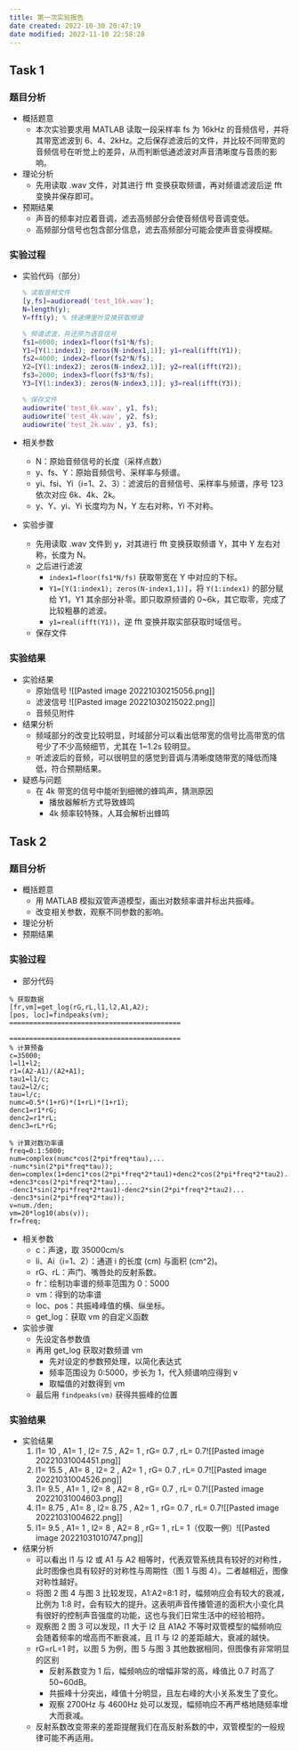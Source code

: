 ```yaml
---
title: 第一次实验报告
date created: 2022-10-30 20:47:19
date modified: 2022-11-10 22:58:28
---
```


## Task 1

### 题目分析

- 概括题意
	- 本次实验要求用 MATLAB 读取一段采样率 fs 为 16kHz 的音频信号，并将其带宽滤波到 6、4、2kHz。之后保存滤波后的文件，并比较不同带宽的音频信号在听觉上的差异，从而判断低通滤波对声音清晰度与音质的影响。
- 理论分析
	- 先用读取 .wav 文件，对其进行 fft 变换获取频谱，再对频谱滤波后逆 fft 变换并保存即可。
- 预期结果
	- 声音的频率对应着音调，滤去高频部分会使音频信号音调变低。
	- 高频部分信号也包含部分信息，滤去高频部分可能会使声音变得模糊。

### 实验过程

- 实验代码（部分）

	```MATLAB
	% 读取音频文件
	[y,fs]=audioread('test_16k.wav');
	N=length(y);
	Y=fft(y); % 快速傅里叶变换获取频谱
	
	% 频谱滤波，并还原为语音信号
	fs1=6000; index1=floor(fs1*N/fs);
	Y1=[Y(1:index1); zeros(N-index1,1)]; y1=real(ifft(Y1));
	fs2=4000; index2=floor(fs2*N/fs);
	Y2=[Y(1:index2); zeros(N-index2,1)]; y2=real(ifft(Y2));
	fs3=2000; index3=floor(fs3*N/fs);
	Y3=[Y(1:index3); zeros(N-index3,1)]; y3=real(ifft(Y3));
	
	% 保存文件
	audiowrite('test_6k.wav', y1, fs);
	audiowrite('test_4k.wav', y2, fs);
	audiowrite('test_2k.wav', y3, fs);
	```

- 相关参数
	- N：原始音频信号的长度（采样点数）
	- y、fs、Y：原始音频信号、采样率与频谱。
	- yi、fsi、Yi（i=1、2、3）：滤波后的音频信号、采样率与频谱，序号 123 依次对应 6k、4k、2k。
	- y、Y、yi、Yi 长度均为 N，Y 左右对称，Yi 不对称。
- 实验步骤
	- 先用读取 .wav 文件到 y，对其进行 fft 变换获取频谱 Y，其中 Y 左右对称，长度为 N。
	- 之后进行滤波
		- `index1=floor(fs1*N/fs)` 获取带宽在 Y 中对应的下标。
		- `Y1=[Y(1:index1); zeros(N-index1,1)]`，将 `Y(1:index1)` 的部分赋给 Y1，Y1 其余部分补零。即只取原频谱的 0~6k，其它取零，完成了比较粗暴的滤波。
		- `y1=real(ifft(Y1))`，逆 fft 变换并取实部获取时域信号。
	- 保存文件

### 实验结果

- 实验结果
	- 原始信号 ![[Pasted image 20221030215056.png]]
	- 滤波信号 ![[Pasted image 20221030215022.png]]
	- 音频见附件
- 结果分析
	- 频域部分的改变比较明显，时域部分可以看出低带宽的信号比高带宽的信号少了不少高频细节，尤其在 1~1.2s 较明显。
	- 听滤波后的音频，可以很明显的感觉到音调与清晰度随带宽的降低而降低，符合预期结果。
- 疑惑与问题
	- 在 4k 带宽的信号中能听到细微的蜂鸣声，猜测原因
		- 播放器解析方式导致蜂鸣
		- 4k 频率较特殊，人耳会解析出蜂鸣

## Task 2

### 题目分析

- 概括题意
	- 用 MATLAB 模拟双管声道模型，画出对数频率谱并标出共振峰。
	- 改变相关参数，观察不同参数的影响。
- 理论分析
- 预期结果

### 实验过程

- 部分代码
```get_fig.m(部分)
% 获取数据
[fr,vm]=get_log(rG,rL,l1,l2,A1,A2);
[pos, loc]=findpeaks(vm);
===========================================
```
```get_log.m(部分)
===========================================
% 计算预备
c=35000;
l=l1+l2;
r1=(A2-A1)/(A2+A1);
tau1=l1/c;
tau2=l2/c;
tau=l/c;
numc=0.5*(1+rG)*(1+rL)*(1+r1);
denc1=r1*rG;
denc2=r1*rL;
denc3=rL*rG;

% 计算对数功率谱
freq=0:1:5000;
num=complex(numc*cos(2*pi*freq*tau),...
-numc*sin(2*pi*freq*tau));
den=complex(1+denc1*cos(2*pi*freq*2*tau1)+denc2*cos(2*pi*freq*2*tau2)...
+denc3*cos(2*pi*freq*2*tau),...
-denc1*sin(2*pi*freq*2*tau1)-denc2*sin(2*pi*freq*2*tau2)...
-denc3*sin(2*pi*freq*2*tau));
v=num./den;
vm=20*log10(abs(v));
fr=freq;
```
- 相关参数
	- c：声速，取 35000cm/s
	- li、Ai（i=1、2）：通道 i 的长度 (cm) 与面积 (cm^2)。
	- rG、rL：声门、嘴唇处的反射系数。
	- fr：绘制功率谱的频率范围为 0：5000
	- vm：得到的功率谱
	- loc、pos：共振峰峰值的横、纵坐标。
	- get_log：获取 vm 的自定义函数
- 实验步骤
	- 先设定各参数值
	- 再用 get_log 获取对数频谱 vm
		- 先对设定的参数预处理，以简化表达式
		- 频率范围设为 0:5000，步长为 1，代入频谱响应得到 v
		- 取幅值的对数得到 vm
	- 最后用 ``findpeaks(vm)`` 获得共振峰的位置

### 实验结果

- 实验结果
	1. l1= 10 , A1= 1 , l2= 7.5 , A2= 1 , rG= 0.7 , rL= 0.7![[Pasted image 20221031004451.png]]
	2. l1= 15.5 , A1= 8 , l2= 2 , A2= 1 , rG= 0.7 , rL= 0.7![[Pasted image 20221031004526.png]]
	3. l1= 9.5 , A1= 1 , l2= 8 , A2= 8 , rG= 0.7 , rL= 0.7![[Pasted image 20221031004603.png]]
	4. l1= 8.75 , A1= 8 , l2= 8.75 , A2= 1 , rG= 0.7 , rL= 0.7![[Pasted image 20221031004622.png]]
	5. l1= 9.5 , A1= 1 , l2= 8 , A2= 8 , rG= 1 , rL= 1（仅取一例）![[Pasted image 20221031010747.png]]
- 结果分析
	- 可以看出 l1 与 l2 或 A1 与 A2 相等时，代表双管系统具有较好的对称性，此时图像也具有较好的对称性与周期性（图 1 与图 4）。二者越相近，图像对称性越好。
	- 将图 2 图 4 与图 3 比较发现，A1:A2=8:1 时，幅频响应会有较大的衰减，比例为 1:8 时，会有较大的提升。这表明声音传播管道的面积大小变化具有很好的控制声音强度的功能，这也与我们日常生活中的经验相符。
	- 观察图 2 图 3 可以发现，l1 大于 l2 且 A1A2 不等时双管模型的幅频响应会随着频率的增高而不断衰减，且 l1 与 l2 的差距越大，衰减的越快。
	- rG=rL=1 时，以图 5 为例，图 5 与图 3 其他数据相同，但图像有非常明显的区别
		- 反射系数变为 1 后，幅频响应的增幅非常的高，峰值比 0.7 时高了 50~60dB。
		- 共振峰十分突出，峰值十分明显，且左右峰的大小关系发生了变化。
		- 观察 2700Hz 与 4600Hz 处可以发现，幅频响应不再严格地随频率增大而衰减。
	- 反射系数改变带来的差距提醒我们在高反射系数的中，双管模型的一般规律可能不再适用。
